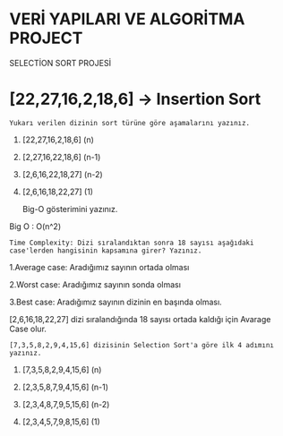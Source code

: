 # VERİ YAPILARI VE ALGORİTMA PROJECT


SELECTİON SORT PROJESİ

# [22,27,16,2,18,6] -> Insertion Sort

	Yukarı verilen dizinin sort türüne göre aşamalarını yazınız.
1. [22,27,16,2,18,6]		(n)   
2. [2,27,16,22,18,6]		(n-1)
3. [2,6,16,22,18,27]		(n-2)
4. [2,6,16,18,22,27]		(1)
 
	Big-O gösterimini yazınız.	
	
Big O : O(n^2)

	Time Complexity: Dizi sıralandıktan sonra 18 sayısı aşağıdaki case'lerden hangisinin kapsamına girer? Yazınız.
	

1.Average case: Aradığımız sayının ortada olması

2.Worst case: Aradığımız sayının sonda olması

3.Best case: Aradığımız sayının dizinin en başında olması.

[2,6,16,18,22,27] dizi sıralandığında 18 sayısı ortada kaldığı için Avarage Case olur.

	[7,3,5,8,2,9,4,15,6] dizisinin Selection Sort'a göre ilk 4 adımını yazınız.

1. [7,3,5,8,2,9,4,15,6]		(n)

2. [2,3,5,8,7,9,4,15,6]		(n-1)

3. [2,3,4,8,7,9,5,15,6]		(n-2)

4. [2,3,4,5,7,9,8,15,6]		(1)
